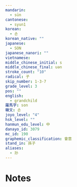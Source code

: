 ```yaml
---
mandarin:
  - sūn
cantonese:
  - syun1
korean:
  - 손
korean_native: ""
japanese:
  - SON
japanese_nanori: ""
vietnamese:
middle_chinese_initial: s
middle_chinese_final: uǝn
stroke_count: "10"
radical: 子
skip_number: 1-3-7
grade_level: 3
pos: ""
english:
  - grandchild
羅馬字: son
韓文: 손
joyo_level: "4"
hsk_level: ""
hanmun_edu_level: 中
danayo_id: 3079
mc_id: 190
graphemic_classification: 會意
stand_in: 孫子
aliases:
  - 孙
---
```


# Notes
